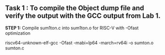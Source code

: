 ## **Task 1 : To compile the Object dump file and verify the output with the GCC output from Lab 1.**

**STEP 1:** Compile sum1ton.c into sum1ton.o for RISC-V with -Ofast optimization

riscv64-unknown-elf-gcc -Ofast -mabi=lp64 -march=rv64i -o sumton.o sumton.c
